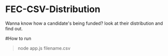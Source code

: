 # FEC-CSV-Distribution
Wanna know how a candidate's being funded? look at their distribution and find out.


#How to run

> node app.js filename.csv
